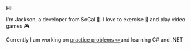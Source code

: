 Hi!

I'm Jackson, a developer from SoCal 🌊. I love to exercise 🏃 and play video games 🎮.

Currently I am working on [practice problems ✏️](https://github.com/JacksonJW/practice-problems-interview-prep)and learning C# and .NET
